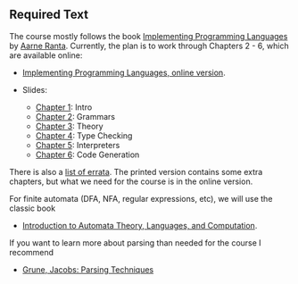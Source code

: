 ## Required Text

The course mostly follows the book [Implementing Programming Languages](http://www.grammaticalframework.org/ipl-book/) by [Aarne Ranta](http://www.cse.chalmers.se/~aarne/). Currently, the plan is to work through Chapters 2 - 6, which are available online:

- [Implementing Programming Languages, online version](http://www.cse.chalmers.se/edu/year/2012/course/DAT150/lectures/plt-book.pdf).  

- Slides:
  - [Chapter 1](http://www.grammaticalframework.org/ipl-book/slides/1-slides-ipl-book.pdf): Intro
  - [Chapter 2](http://www.grammaticalframework.org/ipl-book/slides/2-slides-ipl-book.pdf): Grammars
  - [Chapter 3](http://www.grammaticalframework.org/ipl-book/slides/3-slides-ipl-book.pdf): Theory
  - [Chapter 4](http://www.grammaticalframework.org/ipl-book/slides/4-slides-ipl-book.pdf): Type Checking
  - [Chapter 5](http://www.grammaticalframework.org/ipl-book/slides/5-slides-ipl-book.pdf): Interpreters
  - [Chapter 6](http://www.grammaticalframework.org/ipl-book/slides/6-slides-ipl-book.pdf): Code Generation

There is also a [list of errata](https://github.com/andreasabel/plt-errata). The printed version contains some extra chapters, but what we need for the course is in the online version.

For finite automata (DFA, NFA, regular expressions, etc), we will use the classic book 

- [Introduction to Automata Theory, Languages, and Computation](http://ce.sharif.edu/courses/94-95/1/ce414-2/resources/root/Text%20Books/Automata/John%20E.%20Hopcroft,%20Rajeev%20Motwani,%20Jeffrey%20D.%20Ullman-Introduction%20to%20Automata%20Theory,%20Languages,%20and%20Computations-Prentice%20Hall%20%282006%29.pdf).

If you want to learn more about parsing than needed for the course I recommend 

- [Grune, Jacobs: Parsing Techniques](https://www.dickgrune.com/Books/PTAPG_1st_Edition/BookBody.pdf)